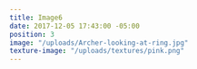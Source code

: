 ```yaml
---
title: Image6
date: 2017-12-05 17:43:00 -05:00
position: 3
image: "/uploads/Archer-looking-at-ring.jpg"
texture-image: "/uploads/textures/pink.png"
---
```



